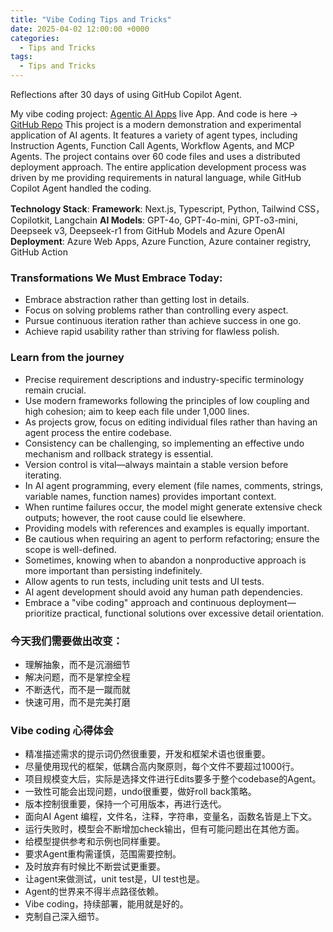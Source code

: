 ```yaml
---
title: "Vibe Coding Tips and Tricks"
date: 2025-04-02 12:00:00 +0000
categories: 
  - Tips and Tricks
tags: 
  - Tips and Tricks
---
```


Reflections after 30 days of using GitHub Copilot Agent.

My vibe coding project: [Agentic AI Apps](https://haxu.dev/) live App. And code is here -> [GitHub Repo](https://github.com/xuhaodev/agentic-ai-app) 
This project is a modern demonstration and experimental application of AI agents. It features a variety of agent types, including Instruction Agents, Function Call Agents, Workflow Agents, and MCP Agents.
The project contains over 60 code files and uses a distributed deployment approach. The entire application development process was driven by me providing requirements in natural language, while GitHub Copilot Agent handled the coding.

**Technology Stack**:
**Framework**: Next.js, Typescript, Python, Tailwind CSS， Copilotkit, Langchain
**AI Models**: GPT-4o, GPT-4o-mini, GPT-o3-mini, Deepseek v3, Deepseek-r1 from GitHub Models and Azure OpenAI  
**Deployment**: Azure Web Apps, Azure Function, Azure container registry, GitHub Action

### Transformations We Must Embrace Today:

- Embrace abstraction rather than getting lost in details.  
- Focus on solving problems rather than controlling every aspect.  
- Pursue continuous iteration rather than achieve success in one go.
- Achieve rapid usability rather than striving for flawless polish.

### Learn from the journey

- Precise requirement descriptions and industry-specific terminology remain crucial.  
- Use modern frameworks following the principles of low coupling and high cohesion; aim to keep each file under 1,000 lines.  
- As projects grow, focus on editing individual files rather than having an agent process the entire codebase.  
- Consistency can be challenging, so implementing an effective undo mechanism and rollback strategy is essential.  
- Version control is vital—always maintain a stable version before iterating.  
- In AI agent programming, every element (file names, comments, strings, variable names, function names) provides important context.  
- When runtime failures occur, the model might generate extensive check outputs; however, the root cause could lie elsewhere.  
- Providing models with references and examples is equally important.  
- Be cautious when requiring an agent to perform refactoring; ensure the scope is well-defined.  
- Sometimes, knowing when to abandon a nonproductive approach is more important than persisting indefinitely.  
- Allow agents to run tests, including unit tests and UI tests.  
- AI agent development should avoid any human path dependencies.  
- Embrace a "vibe coding" approach and continuous deployment—prioritize practical, functional solutions over excessive detail orientation.


### 今天我们需要做出改变：

- 理解抽象，而不是沉溺细节
- 解决问题，而不是掌控全程
- 不断迭代，而不是一蹴而就
- 快速可用，而不是完美打磨

### Vibe coding 心得体会

- 精准描述需求的提示词仍然很重要，开发和框架术语也很重要。
- 尽量使用现代的框架，低耦合高内聚原则，每个文件不要超过1000行。
- 项目规模变大后，实际是选择文件进行Edits要多于整个codebase的Agent。
- 一致性可能会出现问题，undo很重要，做好roll back策略。
- 版本控制很重要，保持一个可用版本，再进行迭代。
- 面向AI Agent 编程，文件名，注释，字符串，变量名，函数名皆是上下文。
- 运行失败时，模型会不断增加check输出，但有可能问题出在其他方面。
- 给模型提供参考和示例也同样重要。
- 要求Agent重构需谨慎，范围需要控制。
- 及时放弃有时候比不断尝试更重要。
- 让agent来做测试，unit test是，UI test也是。
- Agent的世界来不得半点路径依赖。
- Vibe coding，持续部署，能用就是好的。
- 克制自己深入细节。
